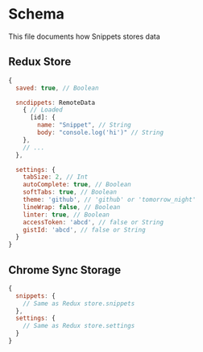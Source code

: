 # Schema

This file documents how Snippets stores data

## Redux Store

```javascript
{
  saved: true, // Boolean

  sncdippets: RemoteData
    { // Loaded
      [id]: {
        name: "Snippet", // String
        body: "console.log('hi')" // String
    },
    // ...
  },

  settings: {
    tabSize: 2, // Int
    autoComplete: true, // Boolean
    softTabs: true, // Boolean
    theme: 'github', // 'github' or 'tomorrow_night'
    lineWrap: false, // Boolean
    linter: true, // Boolean
    accessToken: 'abcd', // false or String
    gistId: 'abcd', // false or String
  }
}
```

## Chrome Sync Storage

```javascript
{
  snippets: {
    // Same as Redux store.snippets
  },
  settings: {
    // Same as Redux store.settings
  }
}
```

